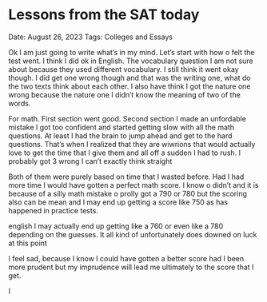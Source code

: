 # Lessons from the SAT today

Date: August 26, 2023
Tags: Colleges and Essays

Ok I am just going to write what’s in my mind. Let’s start with how o felt the test went. I think I did ok in English. The vocabulary question I am not sure about because they used different vocabulary. I still think it went okay though. I did get one wrong though and that was the writing one, what do the two texts think about each other. I also have think I got the nature one wrong because the nature one I didn’t know the meaning of two of the words. 

For math. First section went good. Second section I made an unfordable mistake I got too confident and started getting slow with all the math questions. At least I had the brain to jump ahead and get to the hard questions. That’s when I realized that they are wiwrions that would actually love to get the time that I give them and all off a sudden I had to rush. I probably got 3 wrong I can’t exactly think straight

Both of them were purely based on time that I wasted before. Had I had more time I would have gotten a perfect math score. I know o didn’t and it is because of a silly math mistake o prolly got a 790 or 780 but the scoring also can be mean and I may end up getting a score like 750 as has happened in practice tests.

english I may actually end up getting like a 760 or even like a 780 depending on the guesses. It all kind of unfortunately does downed on luck at this point 

I feel sad, because I know I could have gotten a better score had I been more prudent but my imprudence will lead me ultimately to the score that I get. 

I